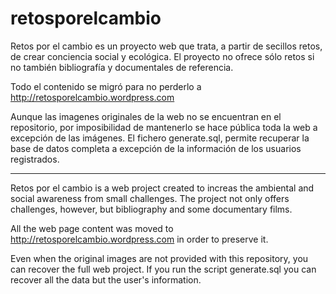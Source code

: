 # retosporelcambio
Retos por el cambio es un proyecto web que trata, a partir de secillos retos, de crear conciencia social y ecológica. El proyecto no ofrece sólo retos si no también bibliografía y documentales de referencia. 

Todo el contenido se migró para no perderlo a http://retosporelcambio.wordpress.com

Aunque las imagenes originales de la web no se encuentran en el repositorio, por imposibilidad de mantenerlo se hace pública toda la web a excepción de las imágenes. El fichero generate.sql, permite recuperar la base de datos completa a excepción de la información de los usuarios registrados.
________________________________________________
Retos por el cambio is a web project created  to increas the ambiental and social awareness from small challenges. The project not only offers challenges, however, but bibliography and some documentary films.

All the web page content was moved to http://retosporelcambio.wordpress.com in order to preserve it.

Even when the original images are not provided with this repository, you can recover the full web project. If you run the script generate.sql you can recover all the data but the user's information. 
